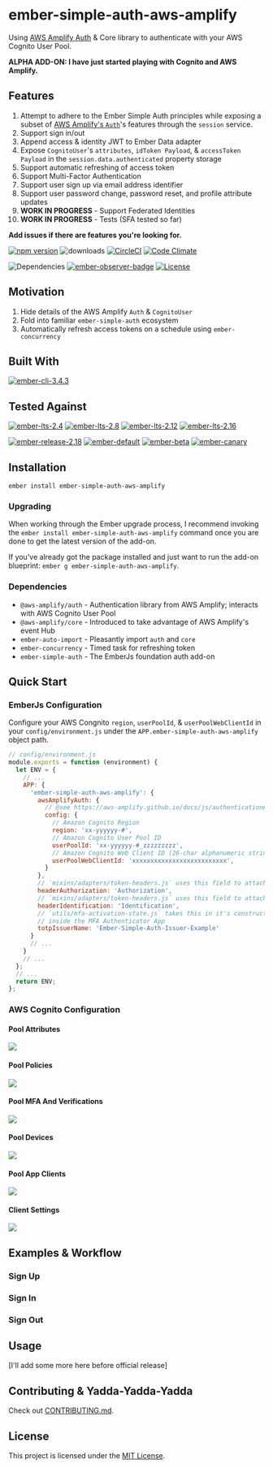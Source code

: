 ember-simple-auth-aws-amplify
==============================================================================

Using [AWS Amplify Auth](https://aws-amplify.github.io/docs/js/authentication) & Core 
library to authenticate with your AWS Cognito User Pool.

**ALPHA ADD-ON: I have just started playing with Cognito and AWS Amplify.**

Features
------------------------------------------------------------------------------

1. Attempt to adhere to the Ember Simple Auth principles while exposing a subset 
of [AWS Amplify's `Auth`](https://aws-amplify.github.io/amplify-js/api/classes/authclass.html)'s features 
through the `session` service.
1. Support sign in/out
1. Append access & identity JWT to Ember Data adapter
1. Expose `CognitoUser`'s `attributes`, `idToken Payload`, & `accessToken Payload` 
in the `session.data.authenticated` property storage 
1. Support automatic refreshing of access token
1. Support Multi-Factor Authentication
1. Support user sign up via email address identifier
1. Support user password change, password reset, and profile attribute updates
1. **WORK IN PROGRESS** - Support Federated Identities
1. **WORK IN PROGRESS** - Tests (SFA tested so far)

**Add issues if there are features you're looking for.**

[![npm version](http://badge.fury.io/js/ember-simple-auth-aws-amplify.svg)](http://badge.fury.io/js/ember-simple-auth-aws-amplify) ![downloads](http://img.shields.io/npm/dy/ember-simple-auth-aws-amplify.svg) [![CircleCI](http://circleci.com/gh/cybertooth-io/ember-simple-auth-aws-amplify.svg?style=shield)](http://circleci.com/gh/cybertooth-io/ember-simple-auth-aws-amplify) [![Code Climate](http://codeclimate.com/github/cybertooth-io/ember-simple-auth-aws-amplify/badges/gpa.svg)](http://codeclimate.com/github/cybertooth-io/ember-simple-auth-aws-amplify) 

![Dependencies](http://david-dm.org/cybertooth-io/ember-simple-auth-aws-amplify.svg) [![ember-observer-badge](http://emberobserver.com/badges/ember-simple-auth-aws-amplify.svg)](http://emberobserver.com/addons/ember-simple-auth-aws-amplify) [![License](http://img.shields.io/npm/l/ember-simple-auth-aws-amplify.svg)](LICENSE.md)

Motivation
------------------------------------------------------------------------------

1. Hide details of the AWS Amplify `Auth` & `CognitoUser`
1. Fold into familiar `ember-simple-auth` ecosystem
1. Automatically refresh access tokens on a schedule using `ember-concurrency`

Built With
------------------------------------------------------------------------------

[![ember-cli-3.4.3](https://img.shields.io/badge/ember--cli-3.4.3-brightgreen.svg)](https://circleci.com/gh/cybertooth-io/ember-simple-auth-aws-amplify)

Tested Against
------------------------------------------------------------------------------

[![ember-lts-2.4](https://img.shields.io/badge/ember--try-ember--lts--2.4-brightgreen.svg)](https://circleci.com/gh/cybertooth-io/ember-simple-auth-aws-amplify)
[![ember-lts-2.8](https://img.shields.io/badge/ember--try-ember--lts--2.8-brightgreen.svg)](https://circleci.com/gh/cybertooth-io/ember-simple-auth-aws-amplify)
[![ember-lts-2.12](https://img.shields.io/badge/ember--try-ember--lts--2.12-brightgreen.svg)](https://circleci.com/gh/cybertooth-io/ember-simple-auth-aws-amplify)
[![ember-lts-2.16](https://img.shields.io/badge/ember--try-ember--lts--2.16-brightgreen.svg)](https://circleci.com/gh/cybertooth-io/ember-simple-auth-aws-amplify)

[![ember-release-2.18](https://img.shields.io/badge/ember--try-ember--release--2.18-brightgreen.svg)](https://circleci.com/gh/cybertooth-io/ember-simple-auth-aws-amplify)
[![ember-default](https://img.shields.io/badge/ember--try-ember--default-brightgreen.svg)](https://circleci.com/gh/cybertooth-io/ember-simple-auth-aws-amplify)
[![ember-beta](https://img.shields.io/badge/ember--try-ember--beta-brightgreen.svg)](https://circleci.com/gh/cybertooth-io/ember-simple-auth-aws-amplify)
[![ember-canary](https://img.shields.io/badge/ember--try-ember--canary-brightgreen.svg)](https://circleci.com/gh/cybertooth-io/ember-simple-auth-aws-amplify)


Installation
------------------------------------------------------------------------------

```
ember install ember-simple-auth-aws-amplify
```

### Upgrading

When working through the Ember upgrade process, I recommend
invoking the `ember install ember-simple-auth-aws-amplify` command once 
you are done to get the latest version of the add-on.

If you've already got the package installed and just want to run the
add-on blueprint: `ember g ember-simple-auth-aws-amplify`.

### Dependencies

* `@aws-amplify/auth` - Authentication library from AWS Amplify; interacts with AWS Cognito User Pool 
* `@aws-amplify/core` - Introduced to take advantage of AWS Amplify's event Hub
* `ember-auto-import` - Pleasantly import `auth` and `core`
* `ember-concurrency` - Timed task for refreshing token
* `ember-simple-auth` - The EmberJs foundation auth add-on 

Quick Start
------------------------------------------------------------------------------

### EmberJs Configuration

Configure your AWS Congnito `region`, `userPoolId`, & `userPoolWebClientId` in your `config/environment.js`
under the `APP.ember-simple-auth-aws-amplify` object path.

```javascript
// config/environment.js
module.exports = function (environment) {
  let ENV = {
    // ...
    APP: {
      'ember-simple-auth-aws-amplify': {
        awsAmplifyAuth: {
          // @see https://aws-amplify.github.io/docs/js/authentication#manual-setup
          config: {
            // Amazon Cognito Region
            region: 'xx-yyyyyy-#',
            // Amazon Cognito User Pool ID
            userPoolId: 'xx-yyyyyy-#_zzzzzzzzz',
            // Amazon Cognito Web Client ID (26-char alphanumeric string)
            userPoolWebClientId: 'xxxxxxxxxxxxxxxxxxxxxxxxxx',
          }
        },
        // `mixins/adapters/token-headers.js` uses this field to attach your ACCESS token to your Ember-Data requests
        headerAuthorization: 'Authorization',
        // `mixins/adapters/token-headers.js` uses this field to attach your ID token to your Ember-Data requests
        headerIdentification: 'Identification',
        // `utils/mfa-activation-state.js` takes this in it's constructor and uses it when naming your app 
        // inside the MFA Authenticator App
        totpIssuerName: 'Ember-Simple-Auth-Issuer-Example'
      }
      // ...
    }
    // ...
  };
  // ...
  return ENV;
};
```

### AWS Cognito Configuration

#### Pool Attributes

![][img-pool-attributes]

#### Pool Policies

![][img-pool-policies]

#### Pool MFA And Verifications

![][img-pool-mfa]

#### Pool Devices

![][img-pool-devices]

#### Pool App Clients

![][img-pool-clients]

#### Client Settings

![][img-app-settings]

Examples & Workflow
------------------------------------------------------------------------------

### Sign Up

### Sign In

### Sign Out

Usage
------------------------------------------------------------------------------

[I'll add some more here before official release]

Contributing & Yadda-Yadda-Yadda
------------------------------------------------------------------------------

Check out [CONTRIBUTING.md](CONTRIBUTING.md).

License
------------------------------------------------------------------------------

This project is licensed under the [MIT License](LICENSE.md).

[img-app-settings]: ./user-pool-app-settings.jpg
[img-pool-attributes]: ./user-pool-general-attributes.jpg
[img-pool-clients]: ./user-pool-general-clients.jpg
[img-pool-devices]: ./user-pool-general-devices.jpg
[img-pool-mfa]: ./user-pool-general-mfa.jpg
[img-pool-policies]: ./user-pool-general-policies.jpg
